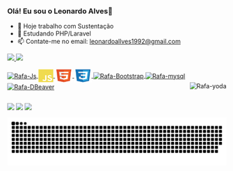 ### Olá! Eu sou o Leonardo Alves👋

- 🔭 Hoje trabalho com Sustentação
- 🌱 Estudando PHP/Laravel
- 📫 Contate-me no email: leonardoallves1992@gmail.com


<div>
  <a href="https://github.com/leo-allves">
  <img height="180em" src="https://github-readme-stats.vercel.app/api?username=leo-allves&show_icons=true&theme=dark&include_all_commits=true&count_private=true"/>
  <img height="180em" src="https://github-readme-stats.vercel.app/api/top-langs/?username=leo-allves&layout=compact&langs_count=7&theme=dark"/>
</div>
  
<div style="display: inline_block"><br>
  <img align="center" alt="Rafa-Js" height="45" width="45" src="https://www.designbust.com/download/240/png/php_icon512.png">
  <img align="center" alt="Rafa-php" height="30" width="35" src="https://raw.githubusercontent.com/devicons/devicon/master/icons/javascript/javascript-plain.svg">
  <img align="center" alt="Rafa-HTML" height="30" width="40" src="https://raw.githubusercontent.com/devicons/devicon/master/icons/html5/html5-original.svg">
  <img align="center" alt="Rafa-CSS" height="30" width="40" src="https://raw.githubusercontent.com/devicons/devicon/master/icons/css3/css3-original.svg">
  <img align="center" alt="Rafa-Bootstrap" height="50" width="40" src="https://www.logo.wine/a/logo/Bootstrap_(front-end_framework)/Bootstrap_(front-end_framework)-Logo.wine.svg">
  <img align="center" alt="Rafa-mysql" height="38" width="38" src="https://www.pngkey.com/png/full/269-2693201_mysql-logo-circle-png.png">
  <img align="center" alt="Rafa-DBeaver" height="38" width="38" src="https://upload.wikimedia.org/wikipedia/commons/thumb/b/b5/DBeaver_logo.svg/1024px-DBeaver_logo.svg.png">
  <img align="right" alt="Rafa-yoda" src="https://www.fightersgeneration.com/nf7/char/yoda-lightsaber.gif">
</div>  

##

<div> 
  <a href="https://www.instagram.com/leonardoalves1192/" target="_blank"><img src="https://img.shields.io/badge/Instagram-E4405F?style=for-the-badge&logo=instagram&logoColor=white" target="_blank"></a>
  <a href = "mailto:leonardoallves1992@gmail.com"><img src="https://img.shields.io/badge/Gmail-D14836?style=for-the-badge&logo=gmail&logoColor=white" target="_blank"></a>
  <a href="https://www.linkedin.com/in/leonardo-alves-programador/" target="_blank"><img src="https://img.shields.io/badge/LinkedIn-0077B5?style=for-the-badge&logo=linkedin&logoColor=white" target="_blank"></a> 
 
  ![Snake animation](https://github.com/leo-allves/leo-allves/blob/output/github-contribution-grid-snake.svg)
 
</div>
